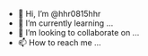 - 👋 Hi, I’m @hhr0815hhr
- 🌱 I’m currently learning ...
- 💞️ I’m looking to collaborate on ...
- 📫 How to reach me ...

<!---
hhr0815hhr/hhr0815hhr is a ✨ special ✨ repository because its `README.md` (this file) appears on your GitHub profile.
You can click the Preview link to take a look at your changes.
--->
